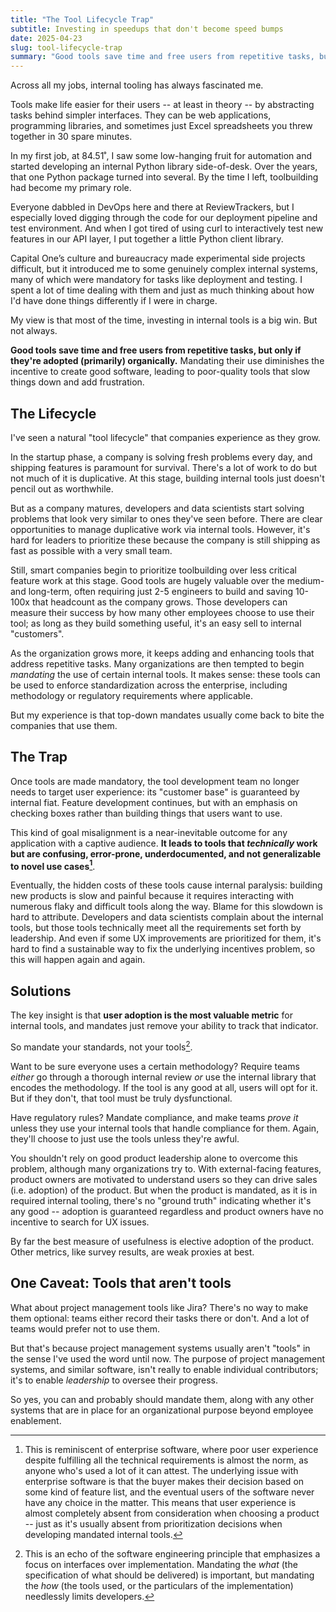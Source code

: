 ```yaml
---
title: "The Tool Lifecycle Trap"
subtitle: Investing in speedups that don't become speed bumps
date: 2025-04-23
slug: tool-lifecycle-trap
summary: "Good tools save time and free users from repetitive tasks, but only if they're adopted (primarily) organically...."
---
```


Across all my jobs, internal tooling has always fascinated me.

Tools make life easier for their users -- at least in theory -- by abstracting tasks behind simpler interfaces.
They can be web applications, programming libraries, and sometimes just Excel spreadsheets you threw together in 30 spare minutes.

In my first job, at 84.51˚, I saw some low-hanging fruit for automation and started developing an internal Python library side-of-desk.
Over the years, that one Python package turned into several. By the time I left, toolbuilding had become my primary role.

Everyone dabbled in DevOps here and there at ReviewTrackers, but I especially loved digging through the code for our deployment pipeline and test environment.
And when I got tired of using curl to interactively test new features in our API layer, I put together a little Python client library.

Capital One’s culture and bureaucracy made experimental side projects difficult, but it introduced me to some genuinely complex internal systems, many of which were mandatory for tasks like deployment and testing.
I spent a lot of time dealing with them and just as much thinking about how I'd have done things differently if I were in charge.

My view is that most of the time, investing in internal tools is a big win.
But not always.

**Good tools save time and free users from repetitive tasks, but only if they're adopted (primarily) organically.**
Mandating their use diminishes the incentive to create good software, leading to poor-quality tools that slow things down and add frustration.

## The Lifecycle

I've seen a natural "tool lifecycle" that companies experience as they grow.

In the startup phase, a company is solving fresh problems every day, and shipping features is paramount for survival.
There's a lot of work to do but not much of it is duplicative.
At this stage, building internal tools just doesn't pencil out as worthwhile.

But as a company matures, developers and data scientists start solving problems that look very similar to ones they've seen before.
There are clear opportunities to manage duplicative work via internal tools.
However, it's hard for leaders to prioritize these because the company is still shipping as fast as possible with a very small team.

Still, smart companies begin to prioritize toolbuilding over less critical feature work at this stage.
Good tools are hugely valuable over the medium- and long-term, often requiring just 2-5 engineers to build and saving 10-100x that headcount as the company grows.
Those developers can measure their success by how many other employees choose to use their tool;
as long as they build something useful, it's an easy sell to internal "customers".

As the organization grows more, it keeps adding and enhancing tools that address repetitive tasks.
Many organizations are then tempted to begin *mandating* the use of certain internal tools.
It makes sense: these tools can be used to enforce standardization across the enterprise, including methodology or regulatory requirements where applicable.

But my experience is that top-down mandates usually come back to bite the companies that use them.

## The Trap

Once tools are made mandatory, the tool development team no longer needs to target user experience:
its "customer base" is guaranteed by internal fiat.
Feature development continues, but with an emphasis on checking boxes rather than building things that users want to use.

This kind of goal misalignment is a near-inevitable outcome for any application with a captive audience.
**It leads to tools that *technically* work but are confusing, error-prone, underdocumented, and not generalizable to novel use cases[^enterprise-software]**.

Eventually, the hidden costs of these tools cause internal paralysis: building new products is slow and painful because it requires interacting with numerous flaky and difficult tools along the way.
Blame for this slowdown is hard to attribute.
Developers and data scientists complain about the internal tools, but those tools technically meet all the requirements set forth by leadership.
And even if some UX improvements are prioritized for them, it's hard to find a sustainable way to fix the underlying incentives problem, so this will happen again and again.

## Solutions

The key insight is that **user adoption is the most valuable metric** for internal tools, and mandates just remove your ability to track that indicator.

So mandate your standards, not your tools[^interfaces-implementation].

Want to be sure everyone uses a certain methodology?
Require teams *either* go through a thorough internal review *or* use the internal library that encodes the methodology.
If the tool is any good at all, users will opt for it.
But if they don't, that tool must be truly dysfunctional.

Have regulatory rules?
Mandate compliance, and make teams *prove it* unless they use your internal tools that handle compliance for them.
Again, they'll choose to just use the tools unless they're awful.

You shouldn't rely on good product leadership alone to overcome this problem, although many organizations try to.
With external-facing features, product owners are motivated to understand users so they can drive sales (i.e. adoption) of the product.
But when the product is mandated, as it is in required internal tooling, there's no "ground truth" indicating whether it's any good -- adoption is guaranteed regardless and product owners have no incentive to search for UX issues.

By far the best measure of usefulness is elective adoption of the product.
Other metrics, like survey results, are weak proxies at best.

## One Caveat: Tools that aren't tools

What about project management tools like Jira?
There's no way to make them optional: teams either record their tasks there or don't.
And a lot of teams would prefer not to use them.

But that's because project management systems usually aren't "tools" in the sense I've used the word until now.
The purpose of project management systems, and similar software, isn't really to enable individual contributors; it's to enable *leadership* to oversee their progress.

So yes, you can and probably should mandate them, along with any other systems that are in place for an organizational purpose beyond employee enablement.

[^enterprise-software]: This is reminiscent of enterprise software, where poor user experience despite fulfilling all the technical requirements is almost the norm, as anyone who's used a lot of it can attest.
The underlying issue with enterprise software is that the buyer makes their decision based on some kind of feature list, and the eventual users of the software never have any choice in the matter.
This means that user experience is almost completely absent from consideration when choosing a product -- just as it's usually absent from prioritization decisions when developing mandated internal tools.

[^interfaces-implementation]: This is an echo of the software engineering principle that emphasizes a focus on interfaces over implementation. Mandating the *what* (the specification of what should be delivered) is important, but mandating the *how* (the tools used, or the particulars of the implementation) needlessly limits developers.